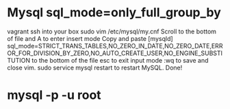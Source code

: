 # Mysql sql_mode=only_full_group_by

vagrant ssh into your box
sudo vim /etc/mysql/my.cnf
Scroll to the bottom of file and A to enter insert mode
Copy and paste [mysqld]
sql_mode=STRICT_TRANS_TABLES,NO_ZERO_IN_DATE,NO_ZERO_DATE,ERROR_FOR_DIVISION_BY_ZERO,NO_AUTO_CREATE_USER,NO_ENGINE_SUBSTITUTION to the bottom of the file
esc to exit input mode
:wq to save and close vim.
sudo service mysql restart to restart MySQL.
Done!


# mysql -p -u root
